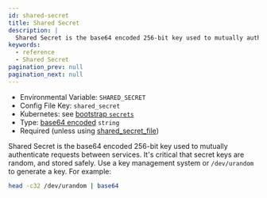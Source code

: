 ```yaml
---
id: shared-secret
title: Shared Secret
description: |
  Shared Secret is the base64 encoded 256-bit key used to mutually authenticate requests between services.
keywords:
  - reference
  - Shared Secret
pagination_prev: null
pagination_next: null
---
```


- Environmental Variable: `SHARED_SECRET`
- Config File Key: `shared_secret`
- Kubernetes: see [bootstrap `secrets`](/docs/deploy/k8s/reference#spec)
- Type: [base64 encoded](https://en.wikipedia.org/wiki/Base64) `string`
- Required (unless using [shared_secret_file](./shared-secret-file))

Shared Secret is the base64 encoded 256-bit key used to mutually authenticate requests between services. It's critical that secret keys are random, and stored safely. Use a key management system or `/dev/urandom` to generate a key. For example:

```sh
head -c32 /dev/urandom | base64
```
